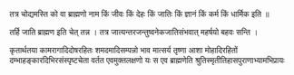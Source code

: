 तत्र चोद्यमस्ति को वा ब्राह्मणो नाम किं जीवः किं देहः किं जातिः किं ज्ञानं किं कर्म किं धार्मिक इति ॥

तर्हि जाति ब्राह्मण इति चेत् तन्न । 
तत्र जात्यन्तरजन्तुष्वनेकजातिसंभवात् महर्षयो बहवः सन्ति ।

कृतार्थतया कामरागादिदोषरहितः शमदमादिसम्पन्नो भाव मात्सर्य तृष्णा आशा मोहादिरहितों दम्भाहङ्कारदिभिरसंस्पृष्टचेता वर्तत एवमुक्तलक्षणो यः स एव ब्राह्मणेति श्रुतिस्मृतीतिहासपुराणाभ्यामभिप्रायः